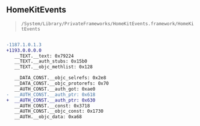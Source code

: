 ## HomeKitEvents

> `/System/Library/PrivateFrameworks/HomeKitEvents.framework/HomeKitEvents`

```diff

-1187.1.0.1.3
+1193.0.0.0.0
   __TEXT.__text: 0x79224
   __TEXT.__auth_stubs: 0x15b0
   __TEXT.__objc_methlist: 0x128

   __DATA_CONST.__objc_selrefs: 0x2e8
   __DATA_CONST.__objc_protorefs: 0x70
   __AUTH_CONST.__auth_got: 0xae0
-  __AUTH_CONST.__auth_ptr: 0x618
+  __AUTH_CONST.__auth_ptr: 0x630
   __AUTH_CONST.__const: 0x3718
   __AUTH_CONST.__objc_const: 0x1730
   __AUTH.__objc_data: 0xa68

```
